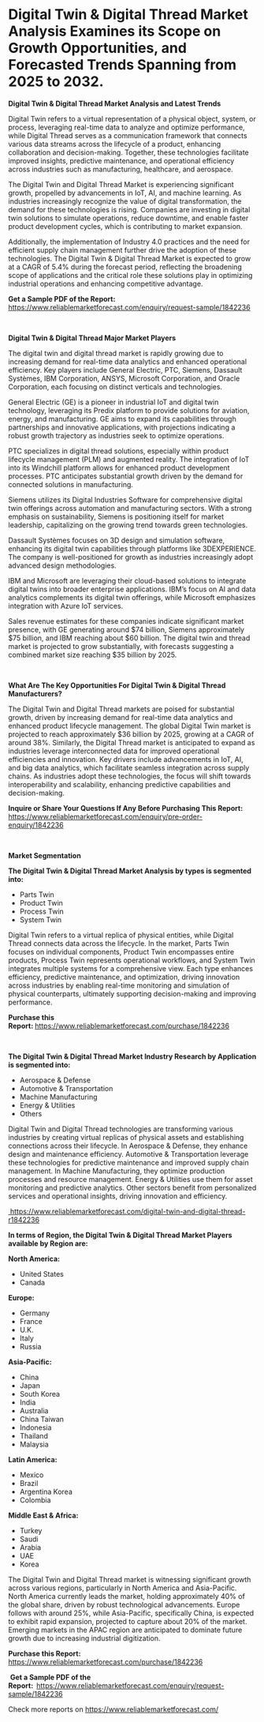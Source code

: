 <p><h1>Digital Twin & Digital Thread Market Analysis Examines its Scope on Growth Opportunities, and Forecasted Trends Spanning from 2025 to 2032.</h1></p><p><strong>Digital Twin & Digital Thread Market Analysis and Latest Trends</strong></p>
<p><p>Digital Twin refers to a virtual representation of a physical object, system, or process, leveraging real-time data to analyze and optimize performance, while Digital Thread serves as a communication framework that connects various data streams across the lifecycle of a product, enhancing collaboration and decision-making. Together, these technologies facilitate improved insights, predictive maintenance, and operational efficiency across industries such as manufacturing, healthcare, and aerospace.</p><p>The Digital Twin and Digital Thread Market is experiencing significant growth, propelled by advancements in IoT, AI, and machine learning. As industries increasingly recognize the value of digital transformation, the demand for these technologies is rising. Companies are investing in digital twin solutions to simulate operations, reduce downtime, and enable faster product development cycles, which is contributing to market expansion.</p><p>Additionally, the implementation of Industry 4.0 practices and the need for efficient supply chain management further drive the adoption of these technologies. The Digital Twin & Digital Thread Market is expected to grow at a CAGR of 5.4% during the forecast period, reflecting the broadening scope of applications and the critical role these solutions play in optimizing industrial operations and enhancing competitive advantage.</p></p>
<p><strong>Get a Sample PDF of the Report:&nbsp;</strong> <a href="https://www.reliablemarketforecast.com/enquiry/request-sample/1842236?utm_campaign=3525&utm_medium=2&utm_source=Github&utm_content=ia&utm_term=26032025&utm_id=digital-twin-digital-thread">https://www.reliablemarketforecast.com/enquiry/request-sample/1842236</a></p>
<p>&nbsp;</p>
<p><strong>Digital Twin & Digital Thread Major Market Players</strong></p>
<p><p>The digital twin and digital thread market is rapidly growing due to increasing demand for real-time data analytics and enhanced operational efficiency. Key players include General Electric, PTC, Siemens, Dassault Systèmes, IBM Corporation, ANSYS, Microsoft Corporation, and Oracle Corporation, each focusing on distinct verticals and technologies.</p><p>General Electric (GE) is a pioneer in industrial IoT and digital twin technology, leveraging its Predix platform to provide solutions for aviation, energy, and manufacturing. GE aims to expand its capabilities through partnerships and innovative applications, with projections indicating a robust growth trajectory as industries seek to optimize operations.</p><p>PTC specializes in digital thread solutions, especially within product lifecycle management (PLM) and augmented reality. The integration of IoT into its Windchill platform allows for enhanced product development processes. PTC anticipates substantial growth driven by the demand for connected solutions in manufacturing.</p><p>Siemens utilizes its Digital Industries Software for comprehensive digital twin offerings across automation and manufacturing sectors. With a strong emphasis on sustainability, Siemens is positioning itself for market leadership, capitalizing on the growing trend towards green technologies.</p><p>Dassault Systèmes focuses on 3D design and simulation software, enhancing its digital twin capabilities through platforms like 3DEXPERIENCE. The company is well-positioned for growth as industries increasingly adopt advanced design methodologies.</p><p>IBM and Microsoft are leveraging their cloud-based solutions to integrate digital twins into broader enterprise applications. IBM’s focus on AI and data analytics complements its digital twin offerings, while Microsoft emphasizes integration with Azure IoT services.</p><p>Sales revenue estimates for these companies indicate significant market presence, with GE generating around $74 billion, Siemens approximately $75 billion, and IBM reaching about $60 billion. The digital twin and thread market is projected to grow substantially, with forecasts suggesting a combined market size reaching $35 billion by 2025.</p></p>
<p>&nbsp;</p>
<p><strong>What Are The Key Opportunities For Digital Twin & Digital Thread Manufacturers?</strong></p>
<p><p>The Digital Twin and Digital Thread markets are poised for substantial growth, driven by increasing demand for real-time data analytics and enhanced product lifecycle management. The global Digital Twin market is projected to reach approximately $36 billion by 2025, growing at a CAGR of around 38%. Similarly, the Digital Thread market is anticipated to expand as industries leverage interconnected data for improved operational efficiencies and innovation. Key drivers include advancements in IoT, AI, and big data analytics, which facilitate seamless integration across supply chains. As industries adopt these technologies, the focus will shift towards interoperability and scalability, enhancing predictive capabilities and decision-making.</p></p>
<p><strong>Inquire or Share Your Questions If Any Before Purchasing This Report:</strong> <a href="https://www.reliablemarketforecast.com/enquiry/pre-order-enquiry/1842236?utm_campaign=3525&utm_medium=2&utm_source=Github&utm_content=ia&utm_term=26032025&utm_id=digital-twin-digital-thread">https://www.reliablemarketforecast.com/enquiry/pre-order-enquiry/1842236</a></p>
<p>&nbsp;</p>
<p><strong>Market Segmentation</strong></p>
<p><strong>The Digital Twin & Digital Thread Market Analysis by types is segmented into:</strong></p>
<p><ul><li>Parts Twin</li><li>Product Twin</li><li>Process Twin</li><li>System Twin</li></ul></p>
<p><p>Digital Twin refers to a virtual replica of physical entities, while Digital Thread connects data across the lifecycle. In the market, Parts Twin focuses on individual components, Product Twin encompasses entire products, Process Twin represents operational workflows, and System Twin integrates multiple systems for a comprehensive view. Each type enhances efficiency, predictive maintenance, and optimization, driving innovation across industries by enabling real-time monitoring and simulation of physical counterparts, ultimately supporting decision-making and improving performance.</p></p>
<p><strong>Purchase this Report:&nbsp;</strong><a href="https://www.reliablemarketforecast.com/purchase/1842236?utm_campaign=3525&utm_medium=2&utm_source=Github&utm_content=ia&utm_term=26032025&utm_id=digital-twin-digital-thread">https://www.reliablemarketforecast.com/purchase/1842236</a></p>
<p>&nbsp;</p>
<p><strong>The Digital Twin & Digital Thread Market Industry Research by Application is segmented into:</strong></p>
<p><ul><li>Aerospace & Defense</li><li>Automotive & Transportation</li><li>Machine Manufacturing</li><li>Energy & Utilities</li><li>Others</li></ul></p>
<p><p>Digital Twin and Digital Thread technologies are transforming various industries by creating virtual replicas of physical assets and establishing connections across their lifecycle. In Aerospace & Defense, they enhance design and maintenance efficiency. Automotive & Transportation leverage these technologies for predictive maintenance and improved supply chain management. In Machine Manufacturing, they optimize production processes and resource management. Energy & Utilities use them for asset monitoring and predictive analytics. Other sectors benefit from personalized services and operational insights, driving innovation and efficiency.</p></p>
<p><a href="https://www.reliablemarketforecast.com/digital-twin-and-digital-thread-r1842236?utm_campaign=3525&utm_medium=2&utm_source=Github&utm_content=ia&utm_term=26032025&utm_id=digital-twin-digital-thread">&nbsp;https://www.reliablemarketforecast.com/digital-twin-and-digital-thread-r1842236</a></p>
<p><strong>In terms of Region, the Digital Twin & Digital Thread Market Players available by Region are:</strong></p>
<p>
    <p> <strong> North America: </strong>
        <ul>
            <li>United States</li>
            <li>Canada</li>
        </ul>
        </p> 
    <p> <strong> Europe: </strong>
        <ul>
            <li>Germany</li>
            <li>France</li>
            <li>U.K.</li>
            <li>Italy</li>
            <li>Russia</li>
        </ul>
        </p> 
    <p> <strong> Asia-Pacific: </strong>
        <ul>
            <li>China</li>
            <li>Japan</li>
            <li>South Korea</li>
            <li>India</li>
            <li>Australia</li>
            <li>China Taiwan</li>
            <li>Indonesia</li>
            <li>Thailand</li>
            <li>Malaysia</li>
        </ul>
        </p> 
    <p> <strong> Latin America: </strong>
        <ul>
            <li>Mexico</li>
            <li>Brazil</li>
            <li>Argentina Korea</li>
            <li>Colombia</li>
        </ul>
        </p> 
    <p> <strong> Middle East & Africa: </strong>
        <ul>
            <li>Turkey</li>
            <li>Saudi</li>
            <li>Arabia</li>
            <li>UAE</li>
            <li>Korea</li>
        </ul>
    </p>
    </p>
<p><p>The Digital Twin and Digital Thread market is witnessing significant growth across various regions, particularly in North America and Asia-Pacific. North America currently leads the market, holding approximately 40% of the global share, driven by robust technological advancements. Europe follows with around 25%, while Asia-Pacific, specifically China, is expected to exhibit rapid expansion, projected to capture about 20% of the market. Emerging markets in the APAC region are anticipated to dominate future growth due to increasing industrial digitization.</p></p>
<p><strong>Purchase this Report: </strong><a href="https://www.reliablemarketforecast.com/purchase/1842236?utm_campaign=3525&utm_medium=2&utm_source=Github&utm_content=ia&utm_term=26032025&utm_id=digital-twin-digital-thread">https://www.reliablemarketforecast.com/purchase/1842236</a></p>
<p>&nbsp;<strong>Get a Sample PDF of the Report:&nbsp;&nbsp;</strong><a href="https://www.reliablemarketforecast.com/enquiry/request-sample/1842236?utm_campaign=3525&utm_medium=2&utm_source=Github&utm_content=ia&utm_term=26032025&utm_id=digital-twin-digital-thread">https://www.reliablemarketforecast.com/enquiry/request-sample/1842236</a></p>
<p><strong></strong></p>
<p>Check more reports on <a href="https://www.reliablemarketforecast.com/?utm_campaign=3525&utm_medium=2&utm_source=Github&utm_content=ia&utm_term=26032025&utm_id=digital-twin-digital-thread">https://www.reliablemarketforecast.com/</a></p>